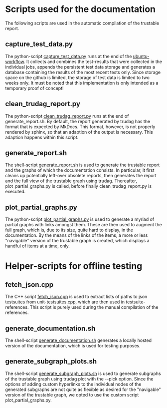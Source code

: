 # Scripts used for the documentation

The following scripts are used in the automatic compilation of the trustable report.

## capture_test_data.py

The python-script [capture_test_data.py](capture_test_data.py) runs at the end of the [ubuntu-workflow](../../.github/workflows/ubuntu.yml). It collects and combines the test-results that were collected in the individual jobs, appends the persistent test data storage and generates a database containing the results of the most recent tests only. Since storage space on the github is limited, the storage of test data is limited to two weeks only. It must be noted that this implementation is only intended as a temporary proof of concept!

## clean_trudag_report.py

The python-script [clean_trudag_report.py](clean_trudag_report.py) runs at the end of generate_report.sh.
By default, the report generated by trudag has the format that is expected by MkDocs.
This format, however, is not properly rendered by sphinx, so that an adaption of the output is necessary.
This adaption happens within this script.

## generate_report.sh

The shell-script [generate_report.sh](generate_report.sh) is used to generate the trustable report and the graphs of which the documentation consists.
In particular, it first cleans up potentially left-over obsolete reports, then generates the report and the full view of the trustable graph using trudag.
Thereafter, plot_partial_graphs.py is called, before finally clean_trudag_report.py is executed.

## plot_partial_graphs.py

The python-script [plot_partial_graphs.py](plot_partial_graphs.py) is used to generate a myriad of partial graphs with links amongst them.
These are then used to augment the full graph, which is, due to its size, quite hard to display, in the documentation.
By the means of the links of the items, a more or less \"navigable\" version of the trustable graph is created, which displays a handful of items at a time, only.

# Helper-scripts for offline testing

## fetch_json.cpp

The C++ script [fetch_json.cpp](fetch_json.cpp) is used to extract lists of paths to json testsuites from unit-testsuites.cpp, which are then used in testsuite-references. This script is purely used during the manual compilation of the references.

## generate_documentation.sh

The shell-script [generate_documentation.sh](generate_documentation.sh) generates a locally hosted version of the documentation, which is used for testing purposes.

## generate_subgraph_plots.sh

The shell-script [generate_subgraph_plots.sh](generate_subgraph_plots.sh) is used to generate subgraphs of the trustable graph using trudag plot with the --pick option. 
Since the options of adding custom hyperlinks to the individual nodes of the generated subgraphs are not quite as flexible as desired for the \"navigable\" version of the trustable graph, we opted to use the custom script plot_partial_graphs.py.
